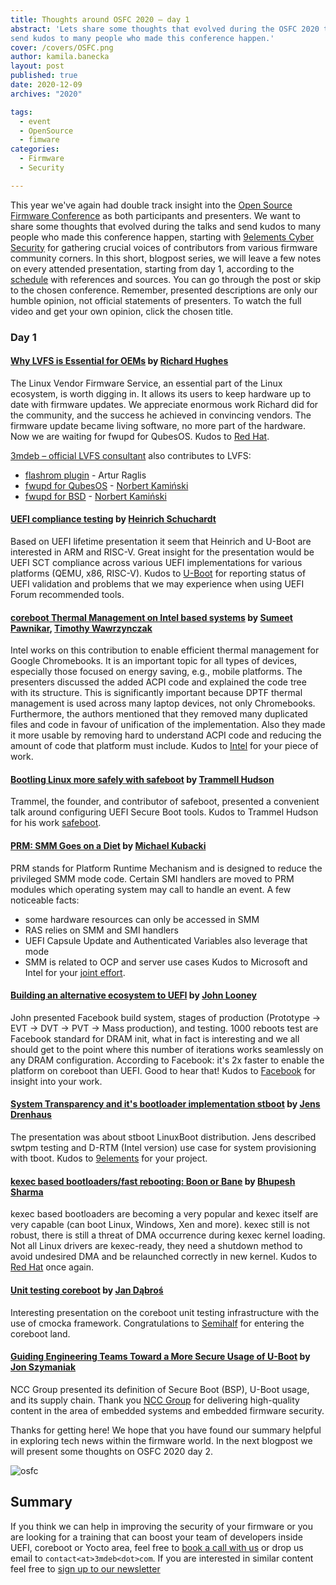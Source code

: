 ```yaml
---
title: Thoughts around OSFC 2020 – day 1
abstract: 'Lets share some thoughts that evolved during the OSFC 2020 talks and
send kudos to many people who made this conference happen.'
cover: /covers/OSFC.png
author: kamila.banecka
layout: post
published: true
date: 2020-12-09
archives: "2020"

tags:
  - event
  - OpenSource
  - fimware
categories:
  - Firmware
  - Security

---
```

This year we've again had double track insight into the [Open Source Firmware
Conference](https://osfc.io/) as both participants and presenters. We want to
share some thoughts that evolved during the talks and send kudos to many people
who made this conference happen, starting with [9elements Cyber
Security](https://9esec.io) for gathering crucial voices of contributors from
various firmware community corners. In this short, blogpost series, we will
leave a few notes on every attended presentation, starting from day 1, according
to the [schedule](https://cfp.osfc.io/osfc2020/schedule/) with references and
sources. You can go through the post or skip to the chosen conference. Remember,
presented descriptions are only our humble opinion, not official statements of
presenters. To watch the full video and get your own opinion, click the chosen
title.  

### Day 1

#### [Why LVFS is Essential for OEMs](https://vimeo.com/488137809) by [Richard Hughes](https://twitter.com/hughsient)

 The Linux Vendor Firmware Service, an essential part of the Linux ecosystem,
is worth digging in. It allows its users to keep hardware up to date with
firmware updates. We appreciate enormous work Richard did for the community, and the success he achieved in convincing vendors. The firmware update became living software, no more part of the hardware. Now we are waiting for fwupd for QubesOS. Kudos to [Red Hat](https://2019.osfc.io/uploads/talk/paper/9/Introducing_the_Linux_vendor_Firmware_service.pdf).

[3mdeb – official LVFS consultant](https://fwupd.org/lvfs/docs/consulting) also contributes to LVFS:

- [flashrom plugin](https://opensource.3mdeb.com/projects/fwupd.html) - Artur Raglis
- [fwupd for QubesOS](https://github.com/3mdeb/qubes-fwupd) - [Norbert Kamiński](https://twitter.com/asiderr/)
- [fwupd for BSD](https://github.com/3mdeb/qubes-fwupd) - [Norbert Kamiński](https://twitter.com/asiderr/)

#### [UEFI compliance testing](https://vimeo.com/488138727) by [Heinrich Schuchardt](https://cfp.osfc.io/osfc2020/speaker/RXDBSA/)

Based on UEFI lifetime presentation it seem that Heinrich and U-Boot are
interested in ARM and RISC-V. Great insight for the presentation would be UEFI
SCT compliance across various UEFI implementations for various platforms (QEMU,
x86, RISC-V). Kudos to [U-Boot](https://github.com/u-boot/u-boot) for reporting
status of UEFI validation and problems that we may experience when using UEFI
Forum recommended tools.

#### [coreboot Thermal Management on Intel based systems](https://vimeo.com/488143663) by [Sumeet Pawnikar](https://cfp.osfc.io/osfc2020/speaker/NTVYJH/), [Timothy Wawrzynczak](https://cfp.osfc.io/osfc2020/speaker/YZBZFU/)

Intel works on this contribution to enable efficient thermal management for
Google Chromebooks. It is an important topic for all types of devices,
especially those focused on energy saving, e.g., mobile platforms. The
presenters discussed the added ACPI code and explained the code tree with its
structure. This is significantly important because DPTF thermal management is
used across many laptop devices, not only Chromebooks. Furthermore, the authors
mentioned that they removed many duplicated files and code in favour of
unification of the implementation. Also they made it more usable by removing
hard to understand ACPI code and reducing the amount of code that platform must
include. Kudos to [Intel](https://software.intel.com/content/www/us/en/develop/articles/coreboot.html) for your piece of work.

#### [Bootling Linux more safely with safeboot](https://vimeo.com/488144473) by [Trammell Hudson](https://twitter.com/qrs)

Trammel, the founder, and contributor of safeboot, presented a convenient talk
around configuring UEFI Secure Boot tools. Kudos to Trammel Hudson for his work [safeboot](https://safeboot.dev/).

#### [PRM: SMM Goes on a Diet](https://vimeo.com/488136678) by [Michael Kubacki](https://cfp.osfc.io/osfc2020/speaker/9DMPTB/)

PRM stands for Platform Runtime Mechanism and is designed to reduce the
privileged SMM mode code. Certain SMI handlers are moved to PRM modules which
operating system may call to handle an event. A few noticeable facts:

* some hardware resources can only be accessed in SMM
* RAS relies on SMM and SMI handlers
* UEFI Capsule Update and Authenticated Variables also leverage that mode
* SMM is related to OCP and server use cases
Kudos to Microsoft and Intel for your [joint effort](https://www.phoronix.com/scan.php?page=news_item&px=Microsoft-PRM-OSFC-2020).

#### [Building an alternative ecosystem to UEFI](https://vimeo.com/488136082) by [John Looney](https://cfp.osfc.io/osfc2020/speaker/AHQ8TJ/)

John presented Facebook build system, stages of production (Prototype -> EVT ->
DVT -> PVT -> Mass production), and testing. 1000 reboots test are Facebook
standard for DRAM init, what in fact is interesting and we all should get to the
point where this number of iterations works seamlessly on any DRAM
configuration. According to Facebook: it's 2x faster to enable the platform on
coreboot than UEFI. Good to hear that! Kudos to
[Facebook](https://github.com/facebook) for insight into your work.

#### [System Transparency and it's bootloader implementation stboot](https://vimeo.com/488128723) by [Jens Drenhaus](https://twitter.com/jens_drenhaus)

The presentation was about stboot LinuxBoot distribution. Jens described swtpm
testing and D-RTM (Intel version) use case for system provisioning with tboot.
Kudos to [9elements](https://9elements.com/) for your project.

#### [kexec based bootloaders/fast rebooting: Boon or Bane](https://vimeo.com/488150148) by [Bhupesh Sharma](https://twitter.com/bhupesh_sharma)

kexec based bootloaders are becoming a very popular and kexec itself are very
capable (can boot Linux, Windows, Xen and more). kexec still is not robust,
there is still a threat of DMA occurrence during kexec kernel loading. Not all
Linux drivers are kexec-ready, they need a shutdown method to avoid undesired
DMA and be relaunched correctly in new kernel.
Kudos to [Red Hat](https://www.redhat.com/en) once again.

#### [Unit testing coreboot](https://vimeo.com/488135518) by [Jan Dąbroś](https://cfp.osfc.io/osfc2020/speaker/T7TMMD/)

Interesting presentation on the coreboot unit testing infrastructure with the
use of cmocka framework. Congratulations to
[Semihalf](https://www.semihalf.com/) for entering the coreboot land.

#### [Guiding Engineering Teams Toward a More Secure Usage of U-Boot](https://vimeo.com/488134063) by [Jon Szymaniak](https://twitter.com/sz_jynik)

NCC Group presented its definition of Secure Boot (BSP), U-Boot usage, and its
supply chain. Thank you [NCC Group](https://www.nccgroup.com/us/) for delivering
high-quality content in the area of embedded systems and embedded firmware
security.

Thanks for getting here! We hope that you have found our summary helpful in
exploring tech news within the firmware world. In the next blogpost we will
present some thoughts on OSFC 2020 day 2.

![osfc](/img/osfc.png)

## Summary

If you think we can help in improving the security of your firmware or you are
looking for a training that can boost your team of developers inside UEFI,
coreboot or Yocto area, feel free to [book a call with
us](https://calendly.com/3mdeb/consulting-remote-meeting) or drop us email to
`contact<at>3mdeb<dot>com`. If you are interested in similar content feel free
to [sign up to our newsletter](http://eepurl.com/doF8GX)
